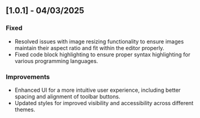 ## [1.0.1] - 04/03/2025
### Fixed
- Resolved issues with image resizing functionality to ensure images maintain their aspect ratio and fit within the editor properly.
- Fixed code block highlighting to ensure proper syntax highlighting for various programming languages.

### Improvements
- Enhanced UI for a more intuitive user experience, including better spacing and alignment of toolbar buttons.
- Updated styles for improved visibility and accessibility across different themes.
